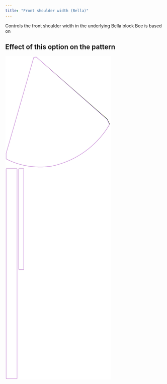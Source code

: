 ```yaml
---
title: "Front shoulder width (Bella)"
---
```


Controls the front shoulder width in the underlying Bella block Bee is based on

## Effect of this option on the pattern

![This image shows the effect of this option by superimposing several variants that have a different value for this option](bee_frontshoulderwidth_sample.svg "Effect of this option on the pattern")
